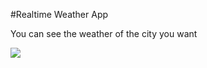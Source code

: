 #Realtime Weather App

You can see the weather of the city you want

![](https://github.com/Emrecsmsk/realtime-weather-app/blob/main/assets/github/readme.gif?raw=true)
